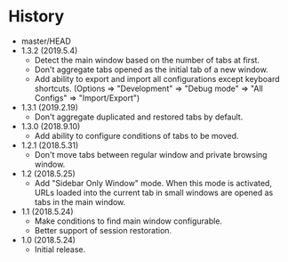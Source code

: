 # History

 - master/HEAD
 - 1.3.2 (2019.5.4)
   * Detect the main window based on the number of tabs at first.
   * Don't aggregate tabs opened as the initial tab of a new window.
   * Add ability to export and import all configurations except keyboard shortcuts. (Options => "Development" => "Debug mode" => "All Configs" => "Import/Export")
 - 1.3.1 (2019.2.19)
   * Don't aggregate duplicated and restored tabs by default.
 - 1.3.0 (2018.9.10)
   * Add ability to configure conditions of tabs to be moved.
 - 1.2.1 (2018.5.31)
   * Don't move tabs between regular window and private browsing window.
 - 1.2 (2018.5.25)
   * Add "Sidebar Only Window" mode. When this mode is activated, URLs loaded into the current tab in small windows are opened as tabs in the main window.
 - 1.1 (2018.5.24)
   * Make conditions to find main window configurable.
   * Better support of session restoration.
 - 1.0 (2018.5.24)
   * Initial release.
